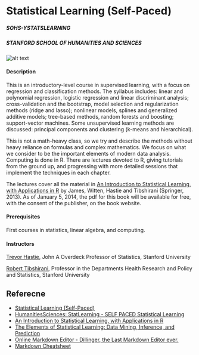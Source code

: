 # Statistical Learning (Self-Paced)
##### SOHS-YSTATSLEARNING
##### STANFORD SCHOOL OF HUMANITIES AND SCIENCES

![alt text](https://online.stanford.edu/sites/default/files/styles/figure_default/public/2018-03/medicine-health-humanities-statistical-learning_sohs-ystatsstatlearning-sp.jpg?itok=RysXH3VC)


#### Description
This is an introductory-level course in supervised learning, with a focus on regression and classification methods. The syllabus includes: linear and polynomial regression, logistic regression and linear discriminant analysis; cross-validation and the bootstrap, model selection and regularization methods (ridge and lasso); nonlinear models, splines and generalized additive models; tree-based methods, random forests and boosting; support-vector machines. Some unsupervised learning methods are discussed: principal components and clustering (k-means and hierarchical).

This is not a math-heavy class, so we try and describe the methods without heavy reliance on formulas and complex mathematics. We focus on what we consider to be the important elements of modern data analysis. Computing is done in R. There are lectures devoted to R, giving tutorials from the ground up, and progressing with more detailed sessions that implement the techniques in each chapter.

The lectures cover all the material in [An Introduction to Statistical Learning, with Applications in R](http://www-bcf.usc.edu/~gareth/ISL/) by James, Witten, Hastie and Tibshirani (Springer, 2013). As of January 5, 2014, the pdf for this book will be available for free, with the consent of the publisher, on the book website.   

#### Prerequisites
First courses in statistics, linear algebra, and computing.

#### Instructors
[Trevor Hastie](https://profiles.stanford.edu/trevor-hastie), John A Overdeck Professor of Statistics, Stanford University

[Robert Tibshirani](https://profiles.stanford.edu/robert-tibshirani), Professor in the Departments Health Research and Policy and Statistics, Stanford University

## Referecne
- [Statistical Learning (Self-Paced)](https://online.stanford.edu/courses/sohs-ystatslearning-statistical-learning-self-paced)
- [HumanitiesSciences: StatLearning - SELF PACED Statistical Learning](https://lagunita.stanford.edu/courses/HumanitiesSciences/StatLearning/Winter2016/course/)
- [An Introduction to Statistical Learning, with Applications in R](http://www-bcf.usc.edu/~gareth/ISL/)
- [The Elements of Statistical Learning: Data Mining, Inference, and Prediction](https://web.stanford.edu/~hastie/ElemStatLearn/)
- [Online Markdown Editor - Dillinger, the Last Markdown Editor ever.](https://dillinger.io/) 
- [Markdown Cheatsheet](https://github.com/adam-p/markdown-here/wiki/Markdown-Cheatsheet)
